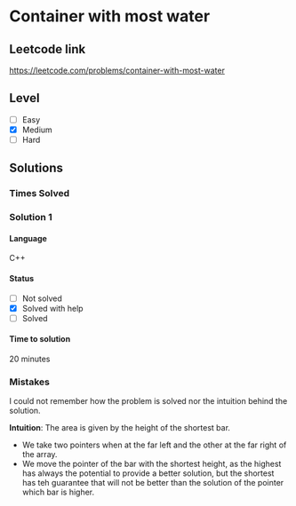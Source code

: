 # Container with most water

## Leetcode link
https://leetcode.com/problems/container-with-most-water

## Level 
- [ ] Easy
- [x] Medium
- [ ] Hard

## Solutions

### Times Solved

### Solution 1

#### Language
C++

#### Status
- [ ] Not solved
- [x] Solved with help
- [ ] Solved

#### Time to solution
20 minutes

### Mistakes
I could not remember how the problem is solved nor the intuition behind the solution.

**Intuition**: The area is given by the height of the shortest bar.
- We take two pointers when at the far left and the other at the far right of the array.
- We move the pointer of the bar with the shortest height, as the highest has always
the potential to provide a better solution, but the shortest has teh guarantee that will
not be better than the solution of the pointer which bar is higher.
